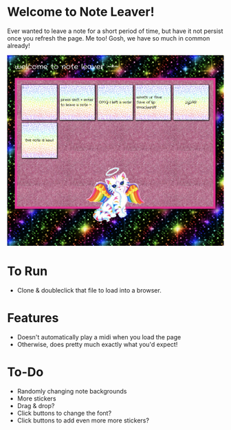 # Welcome to Note Leaver!
Ever wanted to leave a note for a short period of time, but have it not persist once you refresh the page. Me too! Gosh, we have so much in common already!

![note-leaver](images/note-leaver.png "note-leaver")

# To Run
- Clone & doubleclick that file to load into a browser. 

# Features
- Doesn't automatically play a midi when you load the page
- Otherwise, does pretty much exactly what you'd expect!

# To-Do
- Randomly changing note backgrounds
- More stickers
- Drag & drop?
- Click buttons to change the font?
- Click buttons to add even more more stickers?